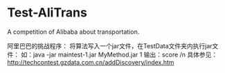 Test-AliTrans
=============

A competition of Alibaba about transportation.

阿里巴巴的挑战程序：
将算法写入一个jar文件，在TestData文件夹内执行jar文件：
如：java -jar maintest-1.jar MyMethod.jar 1 
输出：score /n
具体参见：http://techcontest.gzdata.com.cn/addDiscovery/index.htm
